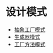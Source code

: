 # 设计模式
* [抽象工厂模式](/src/AbstractFactory.h)
* [生成器模式](/src/Builder.h)
* [工厂方法模式](/src/FactoryMethod.h)
